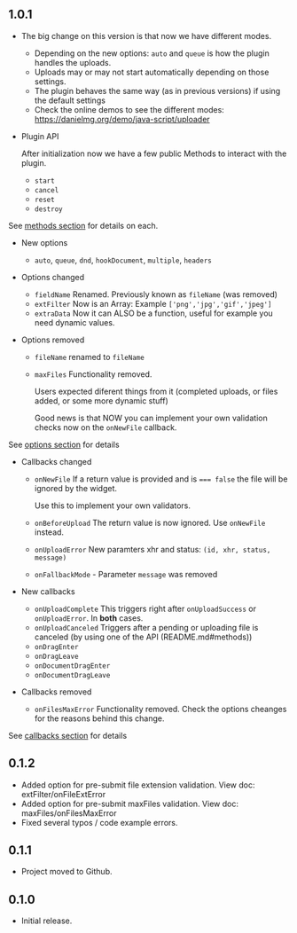 ## 1.0.1
- The big change on this version is that now we have different modes.
  - Depending on the new options: ``auto`` and ``queue`` is how the plugin handles the uploads.
  - Uploads may or may not start automatically depending on those settings.
  - The plugin behaves the same way (as in previous versions) if using the default settings
  - Check the online demos to see the different modes: https://danielmg.org/demo/java-script/uploader

- Plugin API

  After initialization now we have a few public Methods to interact with the plugin.

  - ``start``
  - ``cancel``
  - ``reset``
  - ``destroy``

See [methods section](README.md#methods) for details on each.

- New options
  - ``auto``, ``queue``, ``dnd``, ``hookDocument``, ``multiple``, ``headers``

- Options changed
  - ``fieldName`` Renamed. Previously known as ``fileName`` (was removed)
  - ``extFilter`` Now is an Array: Example  ``['png','jpg','gif','jpeg']``
  - ``extraData`` Now it can ALSO be a function, useful for example you need dynamic values.

- Options removed
  - ``fileName`` renamed to ``fileName``
  - ``maxFiles`` Functionality removed.

    Users expected diferent things from it (completed uploads, or files added, or some more dynamic stuff)

    Good news is that NOW you can implement your own validation checks now on the ``onNewFile`` callback.

See [options section](README.md#options) for details

- Callbacks changed
  - ``onNewFile`` If a return value is provided and is `=== false` the file will be ignored by the widget.

    Use this to implement your own validators.

  - ``onBeforeUpload`` The return value is now ignored. Use ``onNewFile`` instead.
  - ``onUploadError``  New paramters xhr and status: ``(id, xhr, status, message)``
  - ``onFallbackMode`` - Parameter ``message`` was removed

- New callbacks
  - ``onUploadComplete`` This triggers right after `onUploadSuccess` or `onUploadError`. In **both** cases.
  - ``onUploadCanceled`` Triggers after a pending or uploading file is canceled (by using one of the API (README.md#methods))
  - ``onDragEnter``
  - ``onDragLeave``
  - ``onDocumentDragEnter``
  - ``onDocumentDragLeave``

- Callbacks removed
  - ``onFilesMaxError`` Functionality removed. Check the options cheanges for the reasons behind this change.

See [callbacks section](README.md#callbacks) for details

## 0.1.2
- Added option for pre-submit file extension validation. View doc: extFilter/onFileExtError
- Added option for pre-submit maxFiles validation. View doc: maxFiles/onFilesMaxError
- Fixed several typos / code example errors.

## 0.1.1
- Project moved to Github.

## 0.1.0
- Initial release.
